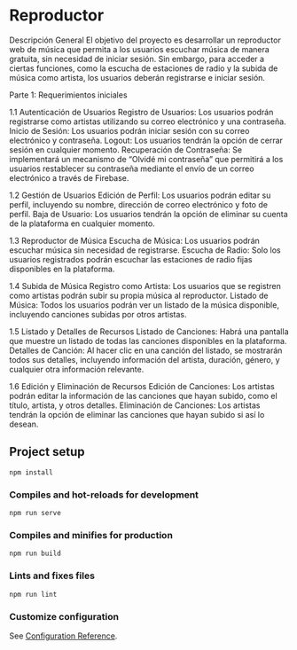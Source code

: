 # Reproductor

Descripción General
El objetivo del proyecto es desarrollar un reproductor web de música que permita a los usuarios escuchar música de manera gratuita, sin necesidad de iniciar sesión. Sin embargo, para acceder a ciertas funciones, como la escucha de estaciones de radio y la subida de música como artista, los usuarios deberán registrarse e iniciar sesión.

Parte 1: Requerimientos iniciales

   
   1.1 Autenticación de Usuarios
   Registro de Usuarios: Los usuarios podrán registrarse como artistas utilizando su correo electrónico y una contraseña.
   Inicio de Sesión: Los usuarios podrán iniciar sesión con su correo electrónico y contraseña.
   Logout: Los usuarios tendrán la opción de cerrar sesión en cualquier momento.
   Recuperación de Contraseña: Se implementará un mecanismo de “Olvidé mi contraseña” que permitirá a los usuarios restablecer su contraseña mediante el envío de un correo   electrónico a través de Firebase.
   
   1.2 Gestión de Usuarios
   Edición de Perfil: Los usuarios podrán editar su perfil, incluyendo su nombre, dirección de correo electrónico y foto de perfil.
   Baja de Usuario: Los usuarios tendrán la opción de eliminar su cuenta de la plataforma en cualquier momento.
   
   1.3 Reproductor de Música
   Escucha de Música: Los usuarios podrán escuchar música sin necesidad de registrarse.
   Escucha de Radio: Solo los usuarios registrados podrán escuchar las estaciones de radio fijas disponibles en la plataforma.
   
   1.4 Subida de Música
   Registro como Artista: Los usuarios que se registren como artistas podrán subir su propia música al reproductor.
   Listado de Música: Todos los usuarios podrán ver un listado de la música disponible, incluyendo canciones subidas por otros artistas.
   
   1.5 Listado y Detalles de Recursos
   Listado de Canciones: Habrá una pantalla que muestre un listado de todas las canciones disponibles en la plataforma.
   Detalles de Canción: Al hacer clic en una canción del listado, se mostrarán todos sus detalles, incluyendo información del artista, duración, género, y cualquier otra información relevante.
   
   1.6 Edición y Eliminación de Recursos
   Edición de Canciones: Los artistas podrán editar la información de las canciones que hayan subido, como el título, artista, y otros detalles.
   Eliminación de Canciones: Los artistas tendrán la opción de eliminar las canciones que hayan subido si así lo desean.




## Project setup
```
npm install
```

### Compiles and hot-reloads for development
```
npm run serve
```

### Compiles and minifies for production
```
npm run build
```

### Lints and fixes files
```
npm run lint
```

### Customize configuration
See [Configuration Reference](https://cli.vuejs.org/config/).
